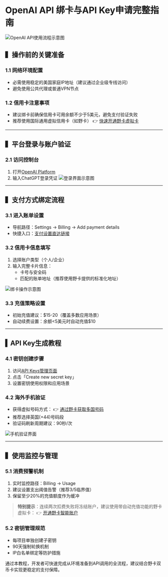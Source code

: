 # OpenAI API 绑卡与API Key申请完整指南

![OpenAI API使用流程示意图](https://bbtdd.com/wp-content/uploads/img/922320860001.webp)

## ▍操作前的关键准备
### 1.1 网络环境配置
- 必需使用稳定的美国家庭IP地址（建议通过企业级专线访问）
- 避免使用公共代理或普通VPN节点

### 1.2 信用卡注意事项
- 建议绑卡前确保信用卡可用余额不少于5美元，避免支付验证失败
- 推荐使用国际通用虚拟信用卡（如野卡）
👉 [快速开通野卡虚拟卡](https://bbtdd.com/yeka)

---

## ▍平台登录与账户验证
### 2.1 访问控制台
1. 打开[OpenAI Platform](https://platform.openai.com)
2. 输入ChatGPT登录凭证
![登录界面示意图](https://bbtdd.com/wp-content/uploads/img/6485911642031.webp)

---

## ▍支付方式绑定流程
### 3.1 进入账单设置
- 导航路径：Settings → Billing → Add payment details
- 快捷入口：[支付设置直达链接](https://platform.openai.com/account/billing/overview)

### 3.2 信用卡信息填写
1. 选择账户类型（个人/企业）
2. 输入完整卡片信息：
   - 卡号与安全码
   - 匹配的账单地址（推荐使用野卡提供的标准化地址）

![绑卡操作示意图](https://bbtdd.com/wp-content/uploads/img/153156466406.webp)

### 3.3 充值策略设置
- 初始充值建议：$15-20（覆盖多数应用场景）
- 自动续费设置：余额<5美元时自动充值$10

---

## ▍API Key生成教程
### 4.1 密钥创建步骤
1. 访问[API Keys管理页面](https://platform.openai.com/api-keys)
2. 点击「Create new secret key」
3. 设置密钥使用权限和应用场景

### 4.2 海外手机验证
- 获得虚拟号码方式：
  👉 [通过野卡获取多国号码](https://bbtdd.com/yeka)
- 推荐选择英国(+44)号码段
- 验证码刷新周期建议：90秒/次

![手机验证界面](https://bbtdd.com/wp-content/uploads/img/7047294307516878.webp)

---

## ▍使用监控与管理
### 5.1 消费预警机制
1. 实时监控路径：Billing → Usage
2. 建议设置支出阈值告警（推荐$3/$5临界值）
3. 保留至少20%的充值额度作为缓冲

> **特别提示**：连续两次扣费失败将冻结账户，建议使用带自动充值功能的野卡虚拟卡：
👉 [开通野卡智能账户](https://bbtdd.com/yeka)

### 5.2 密钥管理规范
- 每项目单独创建子密钥
- 90天强制轮换机制
- IP白名单绑定等防护措施

通过本教程，开发者可快速完成从环境准备到API调用的全流程，建议结合野卡双币卡实现更稳定的支付保障。